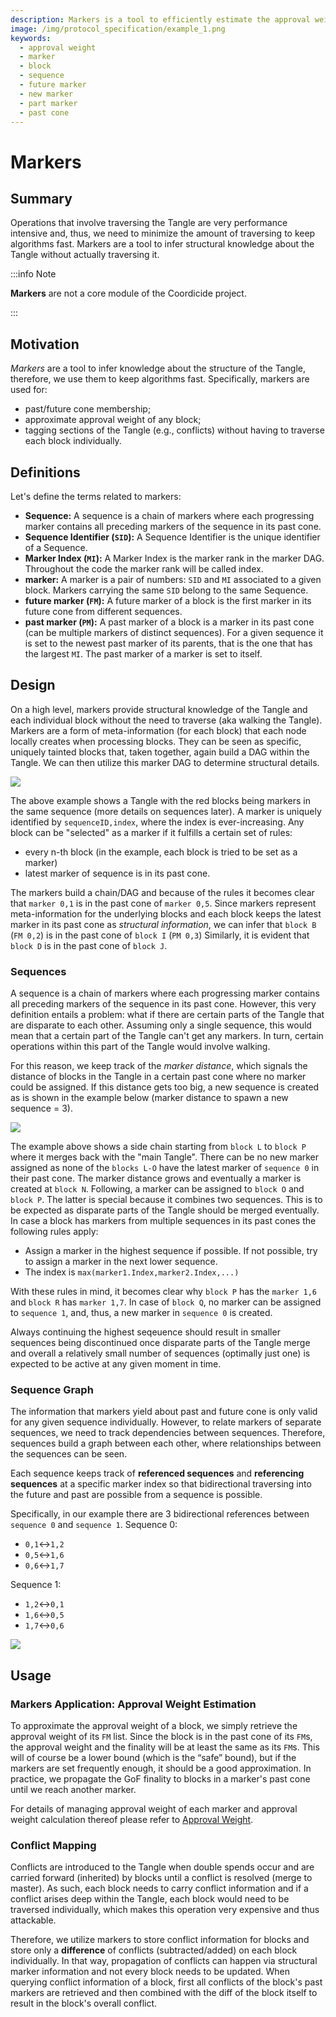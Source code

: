 ```yaml
---
description: Markers is a tool to efficiently estimate the approval weight of a block and that reduces the portion of the Tangle that needs to be traversed, and which finally results in the confirmation state.
image: /img/protocol_specification/example_1.png
keywords:
  - approval weight
  - marker
  - block
  - sequence
  - future marker
  - new marker
  - part marker
  - past cone
---
```


# Markers

## Summary

Operations that involve traversing the Tangle are very performance intensive and, thus, we need to minimize the amount of traversing to keep algorithms fast. Markers are a tool to infer structural knowledge about the Tangle without actually traversing it.

:::info Note

**Markers** are not a core module of the Coordicide project.

:::

## Motivation

_Markers_ are a tool to infer knowledge about the structure of the Tangle, therefore, we use them to keep algorithms fast. Specifically, markers are used for:

- past/future cone membership;
- approximate approval weight of any block;
- tagging sections of the Tangle (e.g., conflicts) without having to traverse each block individually.

## Definitions

Let's define the terms related to markers:

- **Sequence:** A sequence is a chain of markers where each progressing marker contains all preceding markers of the sequence in its past cone.
- **Sequence Identifier (`SID`):** A Sequence Identifier is the unique identifier of a Sequence.
- **Marker Index (`MI`):** A Marker Index is the marker rank in the marker DAG. Throughout the code the marker rank will be called index.
- **marker:** A marker is a pair of numbers: `SID` and `MI` associated to a given block. Markers carrying the same `SID` belong to the same Sequence.
- **future marker (`FM`):** A future marker of a block is the first marker in its future cone from different sequences.
- **past marker (`PM`):** A past marker of a block is a marker in its past cone (can be multiple markers of distinct sequences). For a given sequence it is set to the newest past marker of its parents, that is the one that has the largest `MI`. The past marker of a marker is set to itself.

## Design

On a high level, markers provide structural knowledge of the Tangle and each individual block without the need to traverse (aka walking the Tangle). Markers are a form of meta-information (for each block) that each node locally creates when processing blocks. They can be seen as specific, uniquely tainted blocks that, taken together, again build a DAG within the Tangle. We can then utilize this marker DAG to determine structural details.

![](https://i.imgur.com/3x7H68t.png)

The above example shows a Tangle with the red blocks being markers in the same sequence (more details on sequences later). A marker is uniquely identified by `sequenceID,index`, where the index is ever-increasing. Any block can be "selected" as a marker if it fulfills a certain set of rules:

- every n-th block (in the example, each block is tried to be set as a marker)
- latest marker of sequence is in its past cone.

The markers build a chain/DAG and because of the rules it becomes clear that `marker 0,1` is in the past cone of `marker 0,5`. Since markers represent meta-information for the underlying blocks and each block keeps the latest marker in its past cone as _structural information_, we can infer that `block B` (`FM 0,2`) is in the past cone of `block I` (`PM 0,3`) Similarly, it is evident that `block D` is in the past cone of `block J`.

### Sequences

A sequence is a chain of markers where each progressing marker contains all preceding markers of the sequence in its past cone. However, this very definition entails a problem: what if there are certain parts of the Tangle that are disparate to each other. Assuming only a single sequence, this would mean that a certain part of the Tangle can't get any markers. In turn, certain operations within this part of the Tangle would involve walking.

For this reason, we keep track of the _marker distance_, which signals the distance of blocks in the Tangle in a certain past cone where no marker could be assigned. If this distance gets too big, a new sequence is created as is shown in the example below (marker distance to spawn a new sequence = 3).

![](https://i.imgur.com/Q44XZgk.png)

The example above shows a side chain starting from `block L` to `block P` where it merges back with the "main Tangle". There can be no new marker assigned as none of the `blocks L-O` have the latest marker of `sequence 0` in their past cone. The marker distance grows and eventually a marker is created at `block N`. Following, a marker can be assigned to `block O` and `block P`. The latter is special because it combines two sequences. This is to be expected as disparate parts of the Tangle should be merged eventually. In case a block has markers from multiple sequences in its past cones the following rules apply:

- Assign a marker in the highest sequence if possible. If not possible, try to assign a marker in the next lower sequence.
- The index is `max(marker1.Index,marker2.Index,...)`

With these rules in mind, it becomes clear why `block P` has the `marker 1,6` and `block R` has `marker 1,7`. In case of `block Q`, no marker can be assigned to `sequence 1`, and, thus, a new marker in `sequence 0` is created.

Always continuing the highest seqeuence should result in smaller sequences being discontinued once disparate parts of the Tangle merge and overall a relatively small number of sequences (optimally just one) is expected to be active at any given moment in time.

### Sequence Graph

The information that markers yield about past and future cone is only valid for any given sequence individually. However, to relate markers of separate sequences, we need to track dependencies between sequences.
Therefore, sequences build a graph between each other, where relationships between the sequences can be seen.

Each sequence keeps track of **referenced sequences** and **referencing sequences** at a specific marker index so that bidirectional traversing into the future and past are possible from a sequence is possible.

Specifically, in our example there are 3 bidirectional references between `sequence 0` and `sequence 1`.
Sequence 0:

- `0,1`<->`1,2`
- `0,5`<->`1,6`
- `0,6`<->`1,7`

Sequence 1:

- `1,2`<->`0,1`
- `1,6`<->`0,5`
- `1,7`<->`0,6`

![](https://i.imgur.com/EhbJohc.png)

## Usage

### Markers Application: Approval Weight Estimation

To approximate the approval weight of a block, we simply retrieve the approval weight of its `FM` list. Since the block is in the past cone of its `FM`s, the approval weight and the finality will be at least the same as its `FM`s. This will of course be a lower bound (which is the “safe” bound), but if the markers are set frequently enough, it should be a good approximation.
In practice, we propagate the GoF finality to blocks in a marker's past cone until we reach another marker.

For details of managing approval weight of each marker and approval weight calculation thereof please refer to [Approval Weight](consensus_mechanism.md#approval-weight-aw).

### Conflict Mapping

Conflicts are introduced to the Tangle when double spends occur and are carried forward (inherited) by blocks until a conflict is resolved (merge to master). As such, each block needs to carry conflict information and if a conflict arises deep within the Tangle, each block would need to be traversed individually, which makes this operation very expensive and thus attackable.

Therefore, we utilize markers to store conflict information for blocks and store only a **difference** of conflicts (subtracted/added) on each block individually. In that way, propagation of conflicts can happen via structural marker information and not every block needs to be updated. When querying conflict information of a block, first all conflicts of the block's past markers are retrieved and then combined with the diff of the block itself to result in the block's overall conflict.
